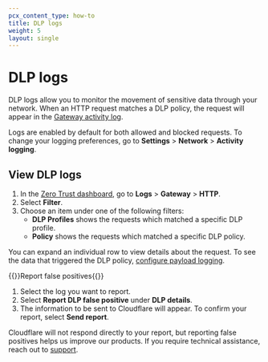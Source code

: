 ```yaml
---
pcx_content_type: how-to
title: DLP logs
weight: 5
layout: single
---
```


# DLP logs

DLP logs allow you to monitor the movement of sensitive data through your network. When an HTTP request matches a DLP policy, the request will appear in the [Gateway activity log](/cloudflare-one/analytics/logs/gateway-logs/).

Logs are enabled by default for both allowed and blocked requests. To change your logging preferences, go to **Settings** > **Network** > **Activity logging**.

## View DLP logs

1. In the [Zero Trust dashboard](https://dash.teams.cloudflare.com), go to **Logs** > **Gateway** > **HTTP**.
2. Select **Filter**.
3. Choose an item under one of the following filters:
   - **DLP Profiles** shows the requests which matched a specific DLP profile.
   - **Policy** shows the requests which matched a specific DLP policy.

You can expand an individual row to view details about the request. To see the data that triggered the DLP policy, [configure payload logging](/cloudflare-one/policies/data-loss-prevention/dlp-logs/payload-logging/).

{{<beta heading="h2">}}Report false positives{{</beta>}}

1. Select the log you want to report.
2. Select **Report DLP false positive** under **DLP details**.
3. The information to be sent to Cloudflare will appear. To confirm your report, select **Send report**.

Cloudflare will not respond directly to your report, but reporting false positives helps us improve our products. If you require technical assistance, reach out to [support](https://dash.cloudflare.com/?to=/:account/support).
